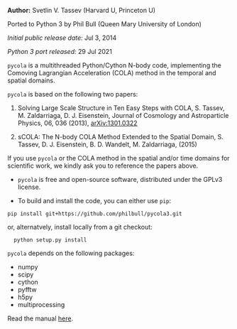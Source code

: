 **Author:** Svetlin V. Tassev (Harvard U, Princeton U)

Ported to Python 3 by Phil Bull (Queen Mary University of London)

*Initial public release date:* Jul 3, 2014

*Python 3 port released:* 29 Jul 2021

``pycola`` is a multithreaded Python/Cython N-body code, implementing the
Comoving Lagrangian Acceleration (COLA) method in the temporal and
spatial domains.

``pycola`` is based on the following two papers:

1. Solving Large Scale Structure in Ten Easy Steps with
   COLA, S. Tassev, M. Zaldarriaga, D. J. Eisenstein, Journal of
   Cosmology and Astroparticle Physics, 06, 036
   (2013), [arXiv:1301.0322](http://arxiv.org/abs/arXiv:1301.0322)

2. sCOLA: The N-body COLA Method Extended to the Spatial Domain, S. Tassev, D.
   J. Eisenstein, B. D. Wandelt, M. Zaldarriaga, (2015)

If you use ``pycola`` or the COLA method in the spatial and/or time domains for
scientific work, we kindly ask you to reference the papers above.

* ``pycola`` is free and open-source software, distributed under the GPLv3 license.

* To build and install the code, you can either use ``pip``:

```
pip install git+https://github.com/philbull/pycola3.git
```

or, alternatvely, install locally from a git checkout:

```
  python setup.py install
```

``pycola`` depends on the following packages:
 * numpy
 * scipy
 * cython
 * pyfftw
 * h5py
 * multiprocessing


Read the manual [here](https://bitbucket.org/tassev/pycola/downloads/pyCOLA.pdf).
